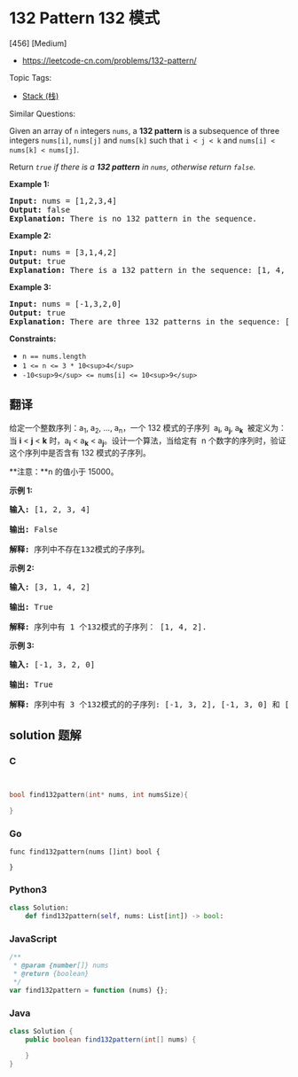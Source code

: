 # 132 Pattern 132 模式

[456] [Medium]

- https://leetcode-cn.com/problems/132-pattern/

Topic Tags:

- [Stack (栈)](https://leetcode-cn.com/tag/stack/)

Similar Questions:

Given an array of `n` integers `nums`, a **132 pattern** is a subsequence of three integers `nums[i]`, `nums[j]` and `nums[k]` such that `i < j < k` and `nums[i] < nums[k] < nums[j]`.

Return _`true` if there is a **132 pattern** in `nums`, otherwise return `false`._

**Example 1:**

<pre><strong>Input:</strong> nums = [1,2,3,4]
<strong>Output:</strong> false
<strong>Explanation:</strong> There is no 132 pattern in the sequence.
</pre>

**Example 2:**

<pre><strong>Input:</strong> nums = [3,1,4,2]
<strong>Output:</strong> true
<strong>Explanation:</strong> There is a 132 pattern in the sequence: [1, 4, 2].
</pre>

**Example 3:**

<pre><strong>Input:</strong> nums = [-1,3,2,0]
<strong>Output:</strong> true
<strong>Explanation:</strong> There are three 132 patterns in the sequence: [-1, 3, 2], [-1, 3, 0] and [-1, 2, 0].
</pre>

**Constraints:**

- `n == nums.length`
- `1 <= n <= 3 * 10<sup>4</sup>`
- `-10<sup>9</sup> <= nums[i] <= 10<sup>9</sup>`

## 翻译

给定一个整数序列：a<sub>1</sub>, a<sub>2</sub>, ..., a<sub>n</sub>，一个 132 模式的子序列  a<sub><strong>i</strong></sub>, a<sub><strong>j</strong></sub>, a<sub><strong>k</strong></sub>  被定义为：当 **i** < **j** < **k** 时，a<sub><strong>i</strong></sub> < a<sub><strong>k</strong></sub> < a<sub><strong>j</strong></sub>。设计一个算法，当给定有  n 个数字的序列时，验证这个序列中是否含有 132 模式的子序列。

**注意：**n 的值小于 15000。

**示例 1:**

<pre><strong>输入:</strong> [1, 2, 3, 4]

<strong>输出:</strong> False

<strong>解释:</strong> 序列中不存在132模式的子序列。
</pre>

**示例 2:**

<pre><strong>输入:</strong> [3, 1, 4, 2]

<strong>输出:</strong> True

<strong>解释:</strong> 序列中有 1 个132模式的子序列： [1, 4, 2].
</pre>

**示例 3:**

<pre><strong>输入:</strong> [-1, 3, 2, 0]

<strong>输出:</strong> True

<strong>解释:</strong> 序列中有 3 个132模式的的子序列: [-1, 3, 2], [-1, 3, 0] 和 [-1, 2, 0].
</pre>

## solution 题解

### C

```c


bool find132pattern(int* nums, int numsSize){

}
```

### Go

```golang
func find132pattern(nums []int) bool {

}
```

### Python3

```python
class Solution:
    def find132pattern(self, nums: List[int]) -> bool:
```

### JavaScript

```javascript
/**
 * @param {number[]} nums
 * @return {boolean}
 */
var find132pattern = function (nums) {};
```

### Java

```java
class Solution {
    public boolean find132pattern(int[] nums) {

    }
}
```
